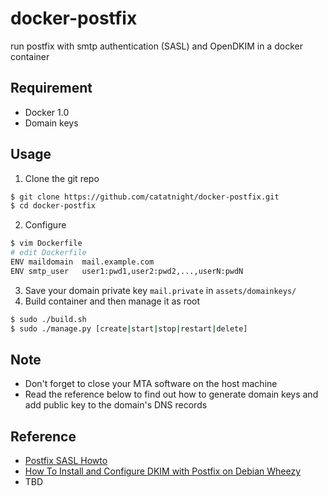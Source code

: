 docker-postfix
==============

run postfix with smtp authentication (SASL) and OpenDKIM in a docker container

## Requirement
+ Docker 1.0
+ Domain keys

## Usage
1. Clone the git repo
  
  ```bash
  $ git clone https://github.com/catatnight/docker-postfix.git
  $ cd docker-postfix
  ```
2. Configure

  ```bash
  $ vim Dockerfile 
  # edit Dockerfile
  ENV maildomain  mail.example.com
  ENV smtp_user   user1:pwd1,user2:pwd2,...,userN:pwdN
  ```
3. Save your domain private key ```mail.private``` in ```assets/domainkeys/```
4. Build container and then manage it as root
  
  ```bash
  $ sudo ./build.sh
  $ sudo ./manage.py [create|start|stop|restart|delete]
  ```

## Note
+ Don't forget to close your MTA software on the host machine
+ Read the reference below to find out how to generate domain keys and add public key to the domain's DNS records 

## Reference
+ [Postfix SASL Howto](http://www.postfix.org/SASL_README.html)
+ [How To Install and Configure DKIM with Postfix on Debian Wheezy](https://www.digitalocean.com/community/articles/how-to-install-and-configure-dkim-with-postfix-on-debian-wheezy)
+ TBD
